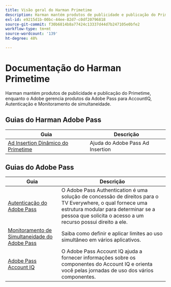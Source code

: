 ```yaml
---
title: Visão geral do Harman Primetime
description: Harman mantém produtos de publicidade e publicação do Primetime, enquanto o Adobe gerencia produtos da Adobe Pass para AccountIQ, Autenticação e Monitoramento de simultaneidade.
exl-id: e9215d1b-00bc-44ee-82d7-c0df20796818
source-git-commit: f30b6814b8a77424c13337d44d7b247105e0bfe2
workflow-type: tm+mt
source-wordcount: '139'
ht-degree: 48%

---
```


# Documentação do Harman Primetime

<!--
NOTE: Don't change Primetime to Pass in this file. All the stuff that belongs to Harman is still Primetime.
-->

Harman mantém produtos de publicidade e publicação do Primetime, enquanto o Adobe gerencia produtos da Adobe Pass para AccountIQ, Autenticação e Monitoramento de simultaneidade.

## Guias do Harman Adobe Pass

| Guia | Descrição |
|--- |--- |
| [Ad Insertion Dinâmico do Primetime](https://experienceleague.adobe.com/docs/primetime/ad-insertion/home.html) | Ajuda do Adobe Pass Ad Insertion |

## Guias do Adobe Pass

| Guia | Descrição |
|--- |--- |
| [Autenticação do Adobe Pass](/help/authentication/home.md) | O Adobe Pass Authentication é uma solução de concessão de direitos para o TV Everywhere, o qual fornece uma estrutura modular para determinar se a pessoa que solicita o acesso a um recurso possui direito a ele. |
| [Monitoramento de Simultaneidade do Adobe Pass](/help/concurrency-monitoring/cm-home.md) | Saiba como definir e aplicar limites ao uso simultâneo em vários aplicativos. |
| [Adobe Pass Account IQ](/help/accountiq/home.md) | O Adobe Pass Account IQ ajuda a fornecer informações sobre os componentes do Account IQ e orienta você pelas jornadas de uso dos vários componentes. |
